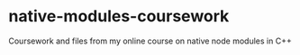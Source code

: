 # native-modules-coursework
Coursework and files from my online course on native node modules in C++
